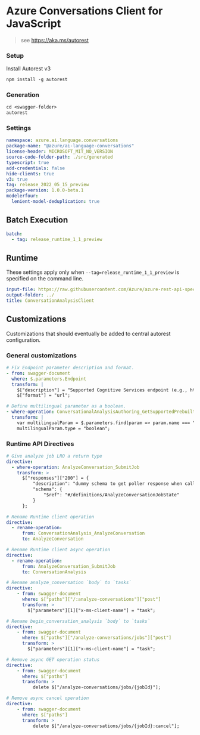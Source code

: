 # Azure Conversations Client for JavaScript

> see https://aka.ms/autorest

### Setup

Install Autorest v3

```ps
npm install -g autorest
```

### Generation

```ps
cd <swagger-folder>
autorest
```

### Settings

```yaml
namespace: azure.ai.language.conversations
package-name: "@azure/ai-language-conversations"
license-header: MICROSOFT_MIT_NO_VERSION
source-code-folder-path: ./src/generated
typescript: true
add-credentials: false
hide-clients: true
v3: true
tag: release_2022_05_15_preview
package-version: 1.0.0-beta.1
modelerfour:
  lenient-model-deduplication: true
```

## Batch Execution

```yaml
batch:
  - tag: release_runtime_1_1_preview
```

## Runtime

These settings apply only when `--tag=release_runtime_1_1_preview` is specified on the command line.

```yaml $(tag) == 'release_runtime_1_1_preview'
input-file: https://raw.githubusercontent.com/Azure/azure-rest-api-specs/e7f37e4e43b1d12fd1988fda3ed39624c4b23303/specification/cognitiveservices/data-plane/Language/preview/2022-05-15-preview/analyzeconversations.json
output-folder: ../
title: ConversationAnalysisClient
```

## Customizations

Customizations that should eventually be added to central autorest configuration.

### General customizations

```yaml
# Fix Endpoint parameter description and format.
- from: swagger-document
  where: $.parameters.Endpoint
  transform: |
    $["description"] = "Supported Cognitive Services endpoint (e.g., https://<resource-name>.cognitiveservices.azure.com).";
    $["format"] = "url";

# Define multilingual parameter as a boolean.
- where-operation: ConversationalAnalysisAuthoring_GetSupportedPrebuiltEntities
  transform: |
    var multilingualParam = $.parameters.find(param => param.name === "multilingual");
    multilingualParam.type = "boolean";
```

### Runtime API Directives

```yaml $(tag) == 'release_runtime_1_1_preview'
# Give analyze job LRO a return type
directive:
  - where-operation: AnalyzeConversation_SubmitJob
    transform: >
      $["responses"]["200"] = {
          "description": "dummy schema to get poller response when calling .result()",
          "schema": {
              "$ref": "#/definitions/AnalyzeConversationJobState"
          }
      };
```

```yaml $(tag) == 'release_runtime_1_1_preview'
# Rename Runtime client operation
directive:
  - rename-operation:
      from: ConversationAnalysis_AnalyzeConversation
      to: AnalyzeConversation
```

```yaml $(tag) == 'release_runtime_1_1_preview'
# Rename Runtime client async operation
directive:
  - rename-operation:
      from: AnalyzeConversation_SubmitJob
      to: ConversationAnalysis
```

```yaml $(tag) == 'release_runtime_1_1_preview'
# Rename analyze_conversation `body` to `tasks`
directive:
    - from: swagger-document
      where: $["paths"]["/:analyze-conversations"]["post"]
      transform: >
        $["parameters"][1]["x-ms-client-name"] = "task";
```

```yaml $(tag) == 'release_runtime_1_1_preview'
# Rename begin_conversation_analysis `body` to `tasks`
directive:
    - from: swagger-document
      where: $["paths"]["/analyze-conversations/jobs"]["post"]
      transform: >
        $["parameters"][1]["x-ms-client-name"] = "task";
```

```yaml $(tag) == 'release_runtime_1_1_preview'
# Remove async GET operation status
directive:
    - from: swagger-document
      where: $["paths"]
      transform: >
          delete $["/analyze-conversations/jobs/{jobId}"];
```

```yaml $(tag) == 'release_runtime_1_1_preview'
# Remove async cancel operation
directive:
    - from: swagger-document
      where: $["paths"]
      transform: >
          delete $["/analyze-conversations/jobs/{jobId}:cancel"];
```